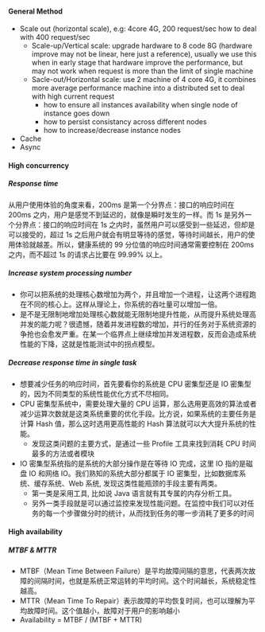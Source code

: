 #### General Method
- Scale out (horizontal scale), e.g: 4core 4G, 200 request/sec how to deal with 400 request/sec
	- Scale-up/Vertical scale: upgrade hardware to 8 code 8G (hardware improve may not be linear, here just a reference), usually we use this when in early stage that hardware improve the performance, but may not work when request is more than the limit of single machine
	- Sacle-out/Horizontal scale: use 2 machine of 4 core 4G, it combines more average performance machine into a distributed set to deal with high current request
		- how to ensure all instances availability when single node of instance goes down
		- how to persist consistancy across different nodes
		- how to increase/decrease instance nodes
- Cache
- Async
#### High concurrency
##### Response time
从用户使用体验的角度来看，200ms 是第一个分界点：接口的响应时间在 200ms 之内，用户是感觉不到延迟的，就像是瞬时发生的一样。而 1s 是另外一个分界点：接口的响应时间在 1s 之内时，虽然用户可以感受到一些延迟，但却是可以接受的，超过 1s 之后用户就会有明显等待的感觉，等待时间越长，用户的使用体验就越差。所以，健康系统的 99 分位值的响应时间通常需要控制在 200ms 之内，而不超过 1s 的请求占比要在 99.99% 以上。
##### Increase system processing number 
- 你可以把系统的处理核心数增加为两个，并且增加一个进程，让这两个进程跑在不同的核心上。这样从理论上，你系统的吞吐量可以增加一倍。
- 是不是无限制地增加处理核心数就能无限制地提升性能，从而提升系统处理高并发的能力呢？很遗憾，随着并发进程数的增加，并行的任务对于系统资源的争抢也会愈发严重。在某一个临界点上继续增加并发进程数，反而会造成系统性能的下降，这就是性能测试中的拐点模型。
##### Decrease response time in single task
- 想要减少任务的响应时间，首先要看你的系统是 CPU 密集型还是 IO 密集型的，因为不同类型的系统性能优化方式不尽相同。
- CPU 密集型系统中，需要处理大量的 CPU 运算，那么选用更高效的算法或者减少运算次数就是这类系统重要的优化手段。比方说，如果系统的主要任务是计算 Hash 值，那么这时选用更高性能的 Hash 算法就可以大大提升系统的性能。
	- 发现这类问题的主要方式，是通过一些 Profile 工具来找到消耗 CPU 时间最多的方法或者模块
- IO 密集型系统指的是系统的大部分操作是在等待 IO 完成，这里 IO 指的是磁盘 IO 和网络 IO。我们熟知的系统大部分都属于 IO 密集型，比如数据库系统、缓存系统、Web 系统, 发现这类性能瓶颈的手段主要有两类。
	- 第一类是采用工具, 比如说 Java 语言就有其专属的内存分析工具。
	- 另外一类手段就是可以通过监控来发现性能问题。在监控中我们可以对任务的每一个步骤做分时的统计，从而找到任务的哪一步消耗了更多的时间
#### High availability
##### MTBF & MTTR
- MTBF（Mean Time Between Failure）是平均故障间隔的意思，代表两次故障的间隔时间，也就是系统正常运转的平均时间。这个时间越长，系统稳定性越高。
- MTTR（Mean Time To Repair）表示故障的平均恢复时间，也可以理解为平均故障时间。这个值越小，故障对于用户的影响越小
- Availability = MTBF / (MTBF + MTTR)
<!--stackedit_data:
eyJoaXN0b3J5IjpbMTU0MjMyMDY3XX0=
-->